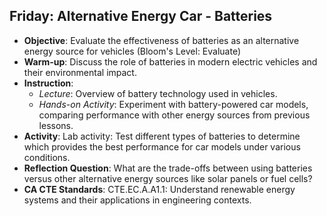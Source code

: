 ## Friday: Alternative Energy Car - Batteries

- **Objective**: Evaluate the effectiveness of batteries as an alternative energy source for vehicles (Bloom's Level: Evaluate)
- **Warm-up**: Discuss the role of batteries in modern electric vehicles and their environmental impact.
- **Instruction**:
  - *Lecture*: Overview of battery technology used in vehicles.
  - *Hands-on Activity*: Experiment with battery-powered car models, comparing performance with other energy sources from previous lessons.
- **Activity**: Lab activity: Test different types of batteries to determine which provides the best performance for car models under various conditions.
- **Reflection Question**: What are the trade-offs between using batteries versus other alternative energy sources like solar panels or fuel cells?
- **CA CTE Standards**: CTE.EC.A.A1.1: Understand renewable energy systems and their applications in engineering contexts.